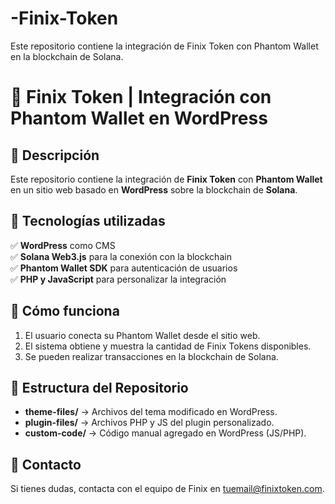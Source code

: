 # -Finix-Token
Este repositorio contiene la integración de Finix Token con Phantom Wallet en la blockchain de Solana.

# 🚀 Finix Token | Integración con Phantom Wallet en WordPress  

## 📌 Descripción  
Este repositorio contiene la integración de **Finix Token** con **Phantom Wallet** en un sitio web basado en **WordPress** sobre la blockchain de **Solana**.  

## 🔧 Tecnologías utilizadas  
✅ **WordPress** como CMS  
✅ **Solana Web3.js** para la conexión con la blockchain  
✅ **Phantom Wallet SDK** para autenticación de usuarios  
✅ **PHP y JavaScript** para personalizar la integración  

## 📌 Cómo funciona  
1. El usuario conecta su Phantom Wallet desde el sitio web.  
2. El sistema obtiene y muestra la cantidad de Finix Tokens disponibles.  
3. Se pueden realizar transacciones en la blockchain de Solana.  

## 📂 Estructura del Repositorio  
- **theme-files/** → Archivos del tema modificado en WordPress.  
- **plugin-files/** → Archivos PHP y JS del plugin personalizado.  
- **custom-code/** → Código manual agregado en WordPress (JS/PHP).  

## 📩 Contacto  
Si tienes dudas, contacta con el equipo de Finix en [tuemail@finixtoken.com](mailto:tuemail@finixtoken.com).  
